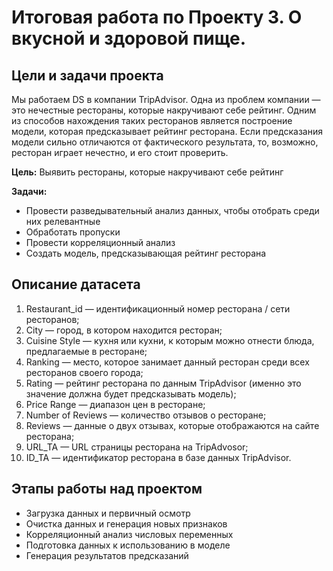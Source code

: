 
# Итоговая работа по Проекту 3. О вкусной и здоровой пище.

## Цели и задачи проекта

Мы работаем DS в компании TripAdvisor. Одна из проблем компании — это нечестные рестораны, которые накручивают себе рейтинг. Одним из способов нахождения таких ресторанов является построение модели, которая предсказывает рейтинг ресторана. Если предсказания модели сильно отличаются от фактического результата, то, возможно, ресторан играет нечестно, и его стоит проверить.

**Цель:** Выявить рестораны, которые накручивают себе рейтинг

**Задачи:**
- Провести разведывательный анализ данных, чтобы отобрать среди них релевантные
- Обработать пропуски
- Провести корреляционный анализ
- Создать модель, предсказывающая рейтинг ресторана

## Описание датасета

1. Restaurant_id — идентификационный номер ресторана / сети ресторанов;
2. City — город, в котором находится ресторан;
3. Cuisine Style — кухня или кухни, к которым можно отнести блюда, предлагаемые в ресторане;
4. Ranking — место, которое занимает данный ресторан среди всех ресторанов своего города;
5. Rating — рейтинг ресторана по данным TripAdvisor (именно это значение должна будет предсказывать модель);
6. Price Range — диапазон цен в ресторане;
7. Number of Reviews — количество отзывов о ресторане;
8. Reviews — данные о двух отзывах, которые отображаются на сайте ресторана;
9. URL_TA — URL страницы ресторана на TripAdvosor;
10. ID_TA — идентификатор ресторана в базе данных TripAdvisor.

## Этапы работы над проектом

* Загрузка данных и первичный осмотр
* Очистка данных и генерация новых признаков
* Корреляционный анализ числовых переменных
* Подготовка данных к использованию в моделе
* Генерация результатов предсказаний
